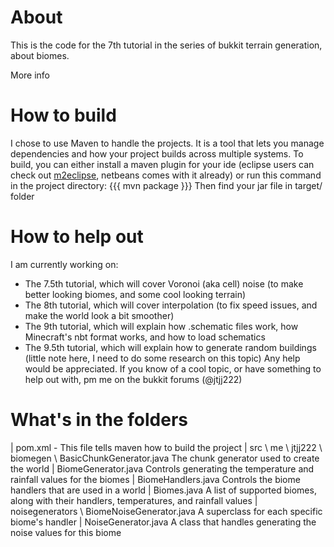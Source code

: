 # About #
This is the code for the 7th tutorial in the series of bukkit terrain generation, about biomes.

More info <insert link when written>

# How to build #

I chose to use Maven to handle the projects. It is a tool that lets you manage dependencies and how your project builds across multiple systems. To build, you can either install a maven plugin for your ide (eclipse users can check out [m2eclipse](http://www.eclipse.org/m2e/), netbeans comes with it already) or run this command in the project directory:
{{{
mvn package
}}}
Then find your jar file in target/ folder

# How to help out #
I am currently working on:
+ The 7.5th tutorial, which will cover Voronoi (aka cell) noise (to make better looking biomes, and some cool looking terrain)
+ The 8th tutorial, which will cover interpolation (to fix speed issues, and make the world look a bit smoother)
+ The 9th tutorial, which will explain how .schematic files work, how Minecraft's nbt format works, and how to load schematics
+ The 9.5th tutorial, which will explain how to generate random buildings (little note here, I need to do some research on this topic)
Any help would be appreciated. If you know of a cool topic, or have something to help out with, pm me on the bukkit forums (@jtjj222)

# What's in the folders #
| pom.xml - This file tells maven how to build the project
| src
 \ me
  \ jtjj222
   \ biomegen
    \ BasicChunkGenerator.java    The chunk generator used to create the world
    | BiomeGenerator.java         Controls generating the temperature and rainfall values for the biomes
    | BiomeHandlers.java          Controls the biome handlers that are used in a world
    | Biomes.java                 A list of supported biomes, along with their handlers, temperatures, and rainfall values
    | noisegenerators
     \ BiomeNoiseGenerator.java   A superclass for each specific biome's handler
     | <biome>NoiseGenerator.java A class that handles generating the noise values for this biome
     